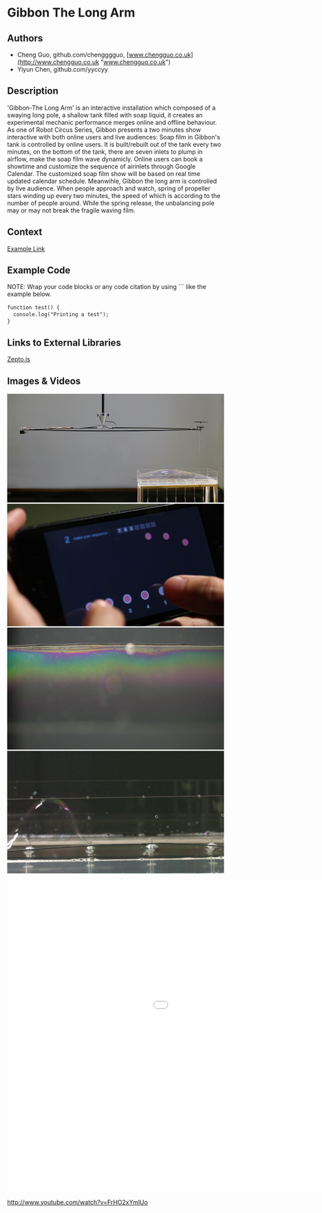 # Gibbon The Long Arm


## Authors
- Cheng Guo, github.com/chengggguo, [www.chengguo.co.uk](http://www.chengguo.co.uk "www.chengguo.co.uk")
- Yiyun Chen, github.com/yyccyy

## Description

'Gibbon-The Long Arm' is an interactive installation which composed of a swaying long pole, a shallow tank filled with soap liquid, it creates an experimental mechanic performance merges online and offline behaviour.
As one of Robot Circus Series, Gibbon presents a two minutes show interactive with both online users and live audiences: 
Soap film in Gibbon's tank is controlled by online users. It is built/rebuilt out of the tank every two minutes, on the bottom of the tank, there are seven inlets to plump in airflow, make the soap film wave dynamicly. Online users can book a showtime and customize the sequence of airinlets through Google Calendar. The customized soap film show will be based on real time updated calendar schedule. 
Meanwihle, Gibbon the long arm is controlled by live audience. When people approach and watch, spring of propeller stars winding up every two minutes, the speed of which is according to the number of people around. While the spring release, the unbalancing pole may or may not break the fragile waving film.



## Context



[Example Link](http://www.google.com "Example Link")

## Example Code
NOTE: Wrap your code blocks or any code citation by using ``` like the example below.
```
function test() {
  console.log("Printing a test");
}
```
## Links to External Libraries
[Zepto.js](https://github.com/madrobby/zepto "Zepto.js")

## Images & Videos
![Example Image](project_images/cover.jpg?raw=true "Example Image")
![Example Image](project_images/video3.jpeg?raw=true "Example Image")
![Example Image](project_images/video4.jpeg?raw=true "Example Image")
![Example Image](project_images/video5.jpeg?raw=true "Example Image")

<iframe width="1280" height="720" src="//www.youtube.com/embed/FrHO2xYmlUo" frameborder="0" allowfullscreen></iframe>

http://www.youtube.com/watch?v=FrHO2xYmlUo


